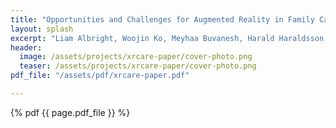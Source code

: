```yaml
---
title: "Opportunities and Challenges for Augmented Reality in Family Caregiving: Qualitative Video Elicitation Study (Journal Paper at JMIR 2024)"
layout: splash
excerpt: "Liam Albright, Woojin Ko, Meyhaa Buvanesh, Harald Haraldsson, Fernanda Polubriaginof, Gilad Kuperman, Michelle Levy, Madeline Sterling, Nicola Dell, Deborah Estrin"
header:
  image: /assets/projects/xrcare-paper/cover-photo.png
  teaser: /assets/projects/xrcare-paper/cover-photo.png
pdf_file: "/assets/pdf/xrcare-paper.pdf"

---
```


{% pdf {{ page.pdf_file }} %}

